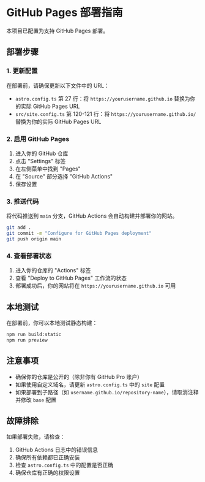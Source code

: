 # GitHub Pages 部署指南

本项目已配置为支持 GitHub Pages 部署。

## 部署步骤

### 1. 更新配置

在部署前，请确保更新以下文件中的 URL：

- `astro.config.ts` 第 27 行：将 `https://yourusername.github.io` 替换为你的实际 GitHub Pages URL
- `src/site.config.ts` 第 120-121 行：将 `https://yourusername.github.io/` 替换为你的实际 GitHub Pages URL

### 2. 启用 GitHub Pages

1. 进入你的 GitHub 仓库
2. 点击 "Settings" 标签
3. 在左侧菜单中找到 "Pages"
4. 在 "Source" 部分选择 "GitHub Actions"
5. 保存设置

### 3. 推送代码

将代码推送到 `main` 分支，GitHub Actions 会自动构建并部署你的网站。

```bash
git add .
git commit -m "Configure for GitHub Pages deployment"
git push origin main
```

### 4. 查看部署状态

1. 进入你的仓库的 "Actions" 标签
2. 查看 "Deploy to GitHub Pages" 工作流的状态
3. 部署成功后，你的网站将在 `https://yourusername.github.io` 可用

## 本地测试

在部署前，你可以本地测试静态构建：

```bash
npm run build:static
npm run preview
```

## 注意事项

- 确保你的仓库是公开的（除非你有 GitHub Pro 账户）
- 如果使用自定义域名，请更新 `astro.config.ts` 中的 `site` 配置
- 如果部署到子路径（如 `username.github.io/repository-name`），请取消注释并修改 `base` 配置

## 故障排除

如果部署失败，请检查：

1. GitHub Actions 日志中的错误信息
2. 确保所有依赖都已正确安装
3. 检查 `astro.config.ts` 中的配置是否正确
4. 确保仓库有正确的权限设置
